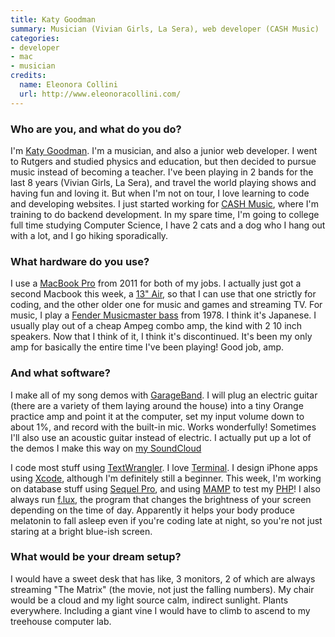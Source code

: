 ```yaml
---
title: Katy Goodman
summary: Musician (Vivian Girls, La Sera), web developer (CASH Music)
categories:
- developer
- mac
- musician
credits:
  name: Eleonora Collini
  url: http://www.eleonoracollini.com/
---
```


### Who are you, and what do you do?

I'm [Katy Goodman](http://www.iamkatygoodman.com/ "Katy's website."). I'm a musician, and also a junior web developer. I went to Rutgers and studied physics and education, but then decided to pursue music instead of becoming a teacher. I've been playing in 2 bands for the last 8 years (Vivian Girls, La Sera), and travel the world playing shows and having fun and loving it. But when I'm not on tour, I love learning to code and developing websites. I just started working for [CASH Music][cash-music], where I'm training to do backend development. In my spare time, I'm going to college full time studying Computer Science, I have 2 cats and a dog who I hang out with a lot, and I go hiking sporadically.

### What hardware do you use?

I use a [MacBook Pro][macbook-pro] from 2011 for both of my jobs. I actually just got a second Macbook this week, a [13" Air][macbook-air], so that I can use that one strictly for coding, and the other older one for music and games and streaming TV. For music, I play a [Fender Musicmaster bass][musicmaster] from 1978. I think it's Japanese. I usually play out of a cheap Ampeg combo amp, the kind with 2 10 inch speakers. Now that I think of it, I think it's discontinued. It's been my only amp for basically the entire time I've been playing! Good job, amp.

### And what software?

I make all of my song demos with [GarageBand][]. I will plug an electric guitar (there are a variety of them laying around the house) into a tiny Orange practice amp and point it at the computer, set my input volume down to about 1%, and record with the built-in mic. Works wonderfully! Sometimes I'll also use an acoustic guitar instead of electric. I actually put up a lot of the demos I make this way on [my SoundCloud](https://soundcloud.com/laseramusic/ "Katy's SoundCloud account.")

I code most stuff using [TextWrangler][]. I love [Terminal][]. I design iPhone apps using [Xcode][], although I'm definitely still a beginner. This week, I'm working on database stuff using [Sequel Pro][sequel-pro], and using [MAMP][] to test my [PHP][]! I also always run [f.lux][], the program that changes the brightness of your screen depending on the time of day. Apparently it helps your body produce melatonin to fall asleep even if you're coding late at night, so you're not just staring at a bright blue-ish screen.

### What would be your dream setup?

I would have a sweet desk that has like, 3 monitors, 2 of which are always streaming "The Matrix" (the movie, not just the falling numbers). My chair would be a cloud and my light source calm, indirect sunlight. Plants everywhere. Including a giant vine I would have to climb to ascend to my treehouse computer lab.

[macbook-air]: https://www.apple.com/macbook-air/ "A very thin laptop."
[macbook-pro]: https://www.apple.com/macbook-pro/ "A laptop."
[musicmaster]: https://en.wikipedia.org/wiki/Fender_Musicmaster "An electric guitar."
[cash-music]: https://cashmusic.org/ "An open source platform for musicians."
[f.lux]: https://justgetflux.com/ "A tool to make the colour of your screen adapt to the current time of day."
[garageband]: https://www.apple.com/mac/garageband/ "An audio recording and editing tool for the Mac."
[mamp]: https://www.mamp.info/en/ "A one-click Mac solution for Apache, MySQL, PHP."
[php]: http://php.net/ "An interpreted scripting language."
[sequel-pro]: http://www.sequelpro.com/ "A MySQL GUI for the Mac."
[terminal]: https://en.wikipedia.org/wiki/Terminal_(OS_X) "A console application included with Mac OS X."
[textwrangler]: http://www.barebones.com/products/textwrangler/ "A free, powerful text editor for the Mac."
[xcode]: https://en.wikipedia.org/wiki/Xcode "An IDE for Mac developers."
